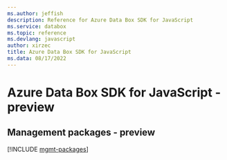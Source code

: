 ```yaml
---
ms.author: jeffish
description: Reference for Azure Data Box SDK for JavaScript
ms.service: databox
ms.topic: reference
ms.devlang: javascript
author: xirzec
title: Azure Data Box SDK for JavaScript
ms.data: 08/17/2022
---
```

# Azure Data Box SDK for JavaScript - preview

## Management packages - preview
[!INCLUDE [mgmt-packages](data-box-mgmt-index.md)]